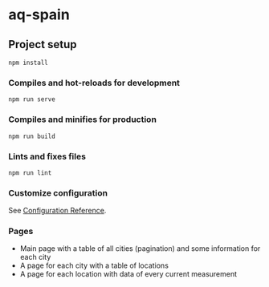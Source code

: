 # aq-spain

## Project setup
```
npm install
```

### Compiles and hot-reloads for development
```
npm run serve
```

### Compiles and minifies for production
```
npm run build
```

### Lints and fixes files
```
npm run lint
```

### Customize configuration
See [Configuration Reference](https://cli.vuejs.org/config/).

### Pages
  * Main page with a table of all cities (pagination) and some information for each city
  * A page for each city with a table of locations
  * A page for each location with data of every current measurement
